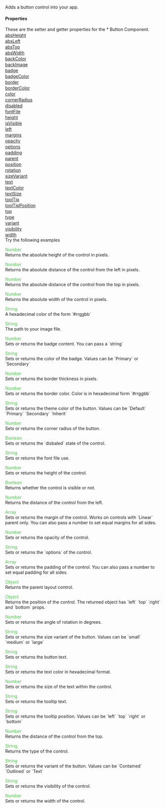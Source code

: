 Adds a button control into your app.
<h4>Properties</h4>These are the setter and getter properties for the *  Button Component.<div class="samp" style="margin-top:2px;"><a href="#absheight-0" data-transition="pop" data-rel="popup" class="ui-link">absHeight </a></div><div class="samp" style="margin-top:2px;"><a href="#absleft-5" data-transition="pop" data-rel="popup" class="ui-link">absLeft </a></div><div class="samp" style="margin-top:2px;"><a href="#abstop-10" data-transition="pop" data-rel="popup" class="ui-link">absTop </a></div><div class="samp" style="margin-top:2px;"><a href="#abswidth-15" data-transition="pop" data-rel="popup" class="ui-link">absWidth </a></div><div class="samp" style="margin-top:2px;"><a href="#backcolor-20" data-transition="pop" data-rel="popup" class="ui-link">backColor </a></div><div class="samp" style="margin-top:2px;"><a href="#backimage-25" data-transition="pop" data-rel="popup" class="ui-link">backImage </a></div><div class="samp" style="margin-top:2px;"><a href="#badge-30" data-transition="pop" data-rel="popup" class="ui-link">badge </a></div><div class="samp" style="margin-top:2px;"><a href="#badgecolor-35" data-transition="pop" data-rel="popup" class="ui-link">badgeColor </a></div><div class="samp" style="margin-top:2px;"><a href="#border-40" data-transition="pop" data-rel="popup" class="ui-link">border </a></div><div class="samp" style="margin-top:2px;"><a href="#bordercolor-45" data-transition="pop" data-rel="popup" class="ui-link">borderColor </a></div><div class="samp" style="margin-top:2px;"><a href="#color-50" data-transition="pop" data-rel="popup" class="ui-link">color </a></div><div class="samp" style="margin-top:2px;"><a href="#cornerradius-55" data-transition="pop" data-rel="popup" class="ui-link">cornerRadius </a></div><div class="samp" style="margin-top:2px;"><a href="#disabled-60" data-transition="pop" data-rel="popup" class="ui-link">disabled </a></div><div class="samp" style="margin-top:2px;"><a href="#fontfile-65" data-transition="pop" data-rel="popup" class="ui-link">fontFile </a></div><div class="samp" style="margin-top:2px;"><a href="#height-70" data-transition="pop" data-rel="popup" class="ui-link">height </a></div><div class="samp" style="margin-top:2px;"><a href="#isvisible-75" data-transition="pop" data-rel="popup" class="ui-link">isVisible </a></div><div class="samp" style="margin-top:2px;"><a href="#left-80" data-transition="pop" data-rel="popup" class="ui-link">left </a></div><div class="samp" style="margin-top:2px;"><a href="#margins-85" data-transition="pop" data-rel="popup" class="ui-link">margins </a></div><div class="samp" style="margin-top:2px;"><a href="#opacity-90" data-transition="pop" data-rel="popup" class="ui-link">opacity </a></div><div class="samp" style="margin-top:2px;"><a href="#options-95" data-transition="pop" data-rel="popup" class="ui-link">options </a></div><div class="samp" style="margin-top:2px;"><a href="#padding-100" data-transition="pop" data-rel="popup" class="ui-link">padding </a></div><div class="samp" style="margin-top:2px;"><a href="#parent-105" data-transition="pop" data-rel="popup" class="ui-link">parent </a></div><div class="samp" style="margin-top:2px;"><a href="#position-110" data-transition="pop" data-rel="popup" class="ui-link">position </a></div><div class="samp" style="margin-top:2px;"><a href="#rotation-115" data-transition="pop" data-rel="popup" class="ui-link">rotation </a></div><div class="samp" style="margin-top:2px;"><a href="#sizevariant-120" data-transition="pop" data-rel="popup" class="ui-link">sizeVariant </a></div><div class="samp" style="margin-top:2px;"><a href="#text-125" data-transition="pop" data-rel="popup" class="ui-link">text </a></div><div class="samp" style="margin-top:2px;"><a href="#textcolor-130" data-transition="pop" data-rel="popup" class="ui-link">textColor </a></div><div class="samp" style="margin-top:2px;"><a href="#textsize-135" data-transition="pop" data-rel="popup" class="ui-link">textSize </a></div><div class="samp" style="margin-top:2px;"><a href="#tooltip-140" data-transition="pop" data-rel="popup" class="ui-link">toolTip </a></div><div class="samp" style="margin-top:2px;"><a href="#tooltipposition-145" data-transition="pop" data-rel="popup" class="ui-link">toolTipPosition </a></div><div class="samp" style="margin-top:2px;"><a href="#top-150" data-transition="pop" data-rel="popup" class="ui-link">top </a></div><div class="samp" style="margin-top:2px;"><a href="#type-155" data-transition="pop" data-rel="popup" class="ui-link">type </a></div><div class="samp" style="margin-top:2px;"><a href="#variant-160" data-transition="pop" data-rel="popup" class="ui-link">variant </a></div><div class="samp" style="margin-top:2px;"><a href="#visibility-165" data-transition="pop" data-rel="popup" class="ui-link">visibility </a></div><div class="samp" style="margin-top:2px;"><a href="#width-170" data-transition="pop" data-rel="popup" class="ui-link">width </a></div>
Try the following examples
<div data-role="popup" id="absheight-0" class="ui-content"><p><span style="color:#4c4;">Number</span><br>Returns the absolute height of the control in pixels.</p></div><div data-role="popup" id="absleft-5" class="ui-content"><p><span style="color:#4c4;">Number</span><br>Returns the absolute distance of the control from the left in pixels.</p></div><div data-role="popup" id="abstop-10" class="ui-content"><p><span style="color:#4c4;">Number</span><br>Returns the absolute distance of the control from the top in pixels.</p></div><div data-role="popup" id="abswidth-15" class="ui-content"><p><span style="color:#4c4;">Number</span><br>Returns the absolute width of the control in pixels.</p></div><div data-role="popup" id="backcolor-20" class="ui-content"><p><span style="color:#4c4;">String</span><br>A hexadecimal color of the form `#rrggbb`</p></div><div data-role="popup" id="backimage-25" class="ui-content"><p><span style="color:#4c4;">String</span><br>The path to your image file.</p></div><div data-role="popup" id="badge-30" class="ui-content"><p><span style="color:#4c4;">Number</span><br>Sets or returns the badge content. You can pass a `string`</p></div><div data-role="popup" id="badgecolor-35" class="ui-content"><p><span style="color:#4c4;">String</span><br>Sets or returns the color of the badge. Values can be `Primary` or `Secondary`</p></div><div data-role="popup" id="border-40" class="ui-content"><p><span style="color:#4c4;">Number</span><br>Sets or returns the border thickness in pixels.</p></div><div data-role="popup" id="bordercolor-45" class="ui-content"><p><span style="color:#4c4;">Number</span><br>Sets or returns the border color. Color is in hexadecimal form `#rrggbb`</p></div><div data-role="popup" id="color-50" class="ui-content"><p><span style="color:#4c4;">String</span><br>Sets or returns the theme color of the button. Values can be `Default` `Primary` `Secondary` `Inherit`</p></div><div data-role="popup" id="cornerradius-55" class="ui-content"><p><span style="color:#4c4;">Number</span><br>Sets or returns the corner radius of the button.</p></div><div data-role="popup" id="disabled-60" class="ui-content"><p><span style="color:#4c4;">Boolean</span><br>Sets or returns the `disbaled` state of the control.</p></div><div data-role="popup" id="fontfile-65" class="ui-content"><p><span style="color:#4c4;">String</span><br>Sets or returns the font file use.</p></div><div data-role="popup" id="height-70" class="ui-content"><p><span style="color:#4c4;">Number</span><br>Sets or returns the height of the control.</p></div><div data-role="popup" id="isvisible-75" class="ui-content"><p><span style="color:#4c4;">Boolean</span><br>Returns whether the control is visible or not.</p></div><div data-role="popup" id="left-80" class="ui-content"><p><span style="color:#4c4;">Number</span><br>Returns the distance of the control from the left.</p></div><div data-role="popup" id="margins-85" class="ui-content"><p><span style="color:#4c4;">Array</span><br>Sets or returns the margin of the control. Works on controls with `Linear` parent only. You can also pass a number to set equal margins for all sides.</p></div><div data-role="popup" id="opacity-90" class="ui-content"><p><span style="color:#4c4;">Number</span><br>Sets or returns the opacity of the control.</p></div><div data-role="popup" id="options-95" class="ui-content"><p><span style="color:#4c4;">String</span><br>Sets or returns the `options` of the control.</p></div><div data-role="popup" id="padding-100" class="ui-content"><p><span style="color:#4c4;">Array</span><br>Sets or returns the padding of the control. You can also pass a number to set equal padding for all sides.</p></div><div data-role="popup" id="parent-105" class="ui-content"><p><span style="color:#4c4;">Object</span><br>Returns the parent layout control.</p></div><div data-role="popup" id="position-110" class="ui-content"><p><span style="color:#4c4;">Object</span><br>Returns the position of the control. The returned object has `left` `top` `right` and `bottom` props.</p></div><div data-role="popup" id="rotation-115" class="ui-content"><p><span style="color:#4c4;">Number</span><br>Sets or returns the angle of rotation in degrees.</p></div><div data-role="popup" id="sizevariant-120" class="ui-content"><p><span style="color:#4c4;">String</span><br>Sets or returns the size variant of the button. Values can be `small` `medium` or `large`</p></div><div data-role="popup" id="text-125" class="ui-content"><p><span style="color:#4c4;">String</span><br>Sets or returns the button text.</p></div><div data-role="popup" id="textcolor-130" class="ui-content"><p><span style="color:#4c4;">String</span><br>Sets or returns the text color in hexadecimal format.</p></div><div data-role="popup" id="textsize-135" class="ui-content"><p><span style="color:#4c4;">Number</span><br>Sets or returns the size of the text within the control.</p></div><div data-role="popup" id="tooltip-140" class="ui-content"><p><span style="color:#4c4;">String</span><br>Sets or returns the tooltip text.</p></div><div data-role="popup" id="tooltipposition-145" class="ui-content"><p><span style="color:#4c4;">String</span><br>Sets or returns the tooltip position. Values can be `left` `top` `right` or `bottom`</p></div><div data-role="popup" id="top-150" class="ui-content"><p><span style="color:#4c4;">Number</span><br>Returns the distance of the control from the top.</p></div><div data-role="popup" id="type-155" class="ui-content"><p><span style="color:#4c4;">String</span><br>Returns the type of the control.</p></div><div data-role="popup" id="variant-160" class="ui-content"><p><span style="color:#4c4;">String</span><br>Sets or returns the variant of the button. Values can be `Contained` `Outlined` or `Text`</p></div><div data-role="popup" id="visibility-165" class="ui-content"><p><span style="color:#4c4;">String</span><br>Sets or returns the visibility of the control.</p></div><div data-role="popup" id="width-170" class="ui-content"><p><span style="color:#4c4;">Number</span><br>Sets or returns the width of the control.</p></div>